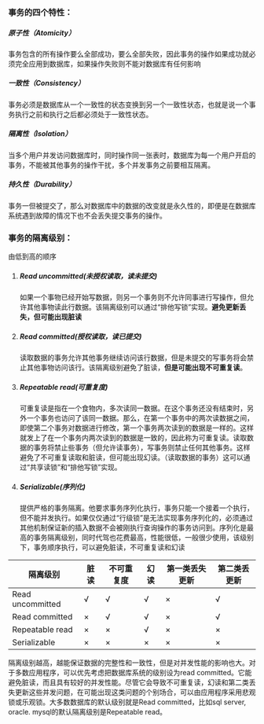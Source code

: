 ### 事务的四个特性：

##### 原子性（Atomicity）

事务包含的所有操作要么全部成功，要么全部失败，因此事务的操作如果成功就必须完全应用到数据库，如果操作失败则不能对数据库有任何影响

##### 一致性（Consistency）

事务必须是数据库从一个一致性的状态变换到另一个一致性状态，也就是说一个事务执行之前和执行之后都必须处于一致性状态。

##### 隔离性（Isolation）

当多个用户并发访问数据库时，同时操作同一张表时，数据库为每一个用户开启的事务，不能被其他事务的操作干扰，多个并发事务之前要相互隔离。

##### 持久性（Durability）

事务一但被提交了，那么对数据库中的数据的改变就是永久性的，即便是在数据库系统遇到故障的情况下也不会丢失提交事务的操作。

### 事务的隔离级别：

由低到高的顺序

1. ##### Read uncommitted(未授权读取，读未提交)

   如果一个事物已经开始写数据，则另一个事务则不允许同事进行写操作，但允许其他事物读此行数据。该隔离级别可以通过“排他写锁”实现。**避免更新丢失，但可能出现脏读**

2. ##### Read committed(授权读取，读已提交)

   读取数据的事务允许其他事务继续访问该行数据，但是未提交的写事务将会禁止其他事物访问该行。该隔离级别避免了脏读，**但是可能出现不可重复读**。

3. ##### Repeatable read(可重复度)

   可重复读是指在一个食物内，多次读同一数据。在这个事务还没有结束时，另外一个事务也访问了该同一数据。那么，在第一个事务中的两次读数据之间，即使第二个事务对数据进行修改，第一个事务两次读到的数据是一样的。这样就发上了在一个事务内两次读到的数据是一致的，因此称为可重复读。读取数据的事务将禁止些事务（但允许读事务），写事务则禁止任何其他事务。这样避免了不可重复读取和脏读，但可能出现幻读。（读取数据的事务）这可以通过“共享读锁”和“排他写锁”实现。

4. ##### Serializable(序列化)

   提供严格的事务隔离。他要求事务序列化执行，事务只能一个接着一个执行，但不能并发执行。如果仅仅通过“行级锁”是无法实现事务序列化的，必须通过其他机制保证新的插入数据不会被刚执行查询操作的事务访问到。序列化是最高的事务隔离级别，同时代驾也花费最高，性能很低，一般很少使用，该级别下，事务顺序执行，可以避免脏读，不可重复读和幻读

| 隔离级别         | 脏读 | 不可重复度 | 幻读 | 第一类丢失更新 | 第二类丢更新 |
| ---------------- | ---- | ---------- | ---- | -------------- | ------------ |
| Read uncommitted | √    | √          | √    | ×              | √            |
| Read committed   | ×    | √          | √    | ×              | √            |
| Repeatable read  | ×    | ×          | √    | ×              | ×            |
| Serializable     | ×    | ×          | ×    | ×              | ×            |

隔离级别越高，越能保证数据的完整性和一致性，但是对并发性能的影响也大。对于多数应用程序，可以优先考虑把数据库系统的级别设为read committed。它能避免脏读，而且具有较好的并发性能。尽管它会导致不可重复读，幻读和第二类丢失更新这些并发问题，在可能出现这类问题的个别场合，可以由应用程序采用悲观锁或乐观锁。大多数数据库的默认级别就是Read committed，比如sql server, oracle. mysql的默认隔离级别是Repeatable read。